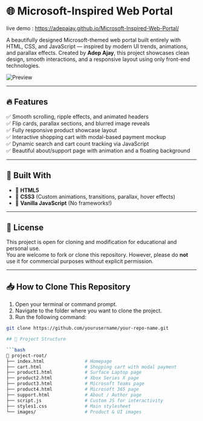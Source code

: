 # 🌐 Microsoft-Inspired Web Portal

live demo : https://adepajay.github.io/Microsoft-Inspired-Web-Portal/

A beautifully designed Microsoft-themed web portal built entirely with HTML, CSS, and JavaScript — inspired by modern UI trends, animations, and parallax effects. Created by **Adep Ajay**, this project showcases clean design, smooth interactions, and a responsive layout using only front-end technologies.

![Preview](images/banner.avif)

---

## 🔥 Features

✅ Smooth scrolling, ripple effects, and animated headers  
✅ Flip cards, parallax sections, and blurred image reveals  
✅ Fully responsive product showcase layout  
✅ Interactive shopping cart with modal-based payment mockup  
✅ Dynamic search and cart count tracking via JavaScript  
✅ Beautiful about/support page with animation and a floating background  

---

## 🧱 Built With

- 🔹 **HTML5**  
- 🔹 **CSS3** (Custom animations, transitions, parallax, hover effects)  
- 🔹 **Vanilla JavaScript** (No frameworks!)


---

## 📝 License

This project is open for cloning and modification for educational and personal use.  
You are welcome to fork or clone this repository. However, please do **not** use it for commercial purposes without explicit permission.

---

## 📥 How to Clone This Repository

1. Open your terminal or command prompt.  
2. Navigate to the folder where you want to clone the project.  
3. Run the following command:

```bash
git clone https://github.com/yourusername/your-repo-name.git

## 📁 Project Structure

```bash
📁 project-root/
├── index.html               # Homepage
├── cart.html                # Shopping cart with modal payment
├── product1.html            # Surface Laptop page
├── product2.html            # Xbox Series X page
├── product3.html            # Microsoft Teams page
├── product4.html            # Microsoft 365 page
├── support.html             # About / Author page
├── script.js                # Custom JS for interactivity
├── styles1.css              # Main stylesheet
└── images/                  # Product & UI images


